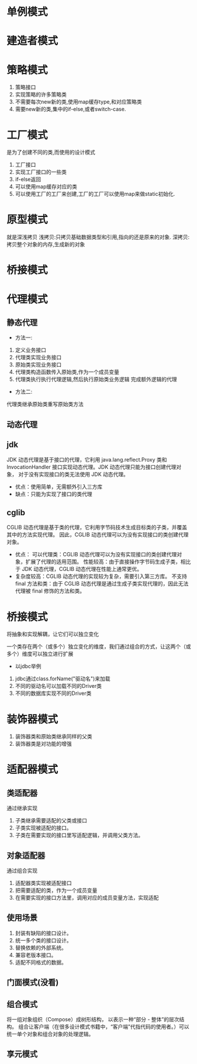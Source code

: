 # 单例模式

# 建造者模式

# 策略模式

1. 策略接口
2. 实现策略的许多策略类
3. 不需要每次new新的类,使用map缓存type,和对应策略类
4. 需要new新的类,集中的if-else,或者switch-case.

# 工厂模式

是为了创建不同的类,而使用的设计模式

1. 工厂接口
2. 实现工厂接口的一些类
3. if-else返回
4. 可以使用map缓存对应的类
5. 可以使用工厂的工厂来创建,工厂的工厂可以使用map来做static初始化.

# 原型模式

就是深浅拷贝
浅拷贝:只拷贝基础数据类型和引用,指向的还是原来的对象.
深拷贝:拷贝整个对象的内存,生成新的对象

# 桥接模式

# 代理模式

## 静态代理

* 方法一:

1. 定义业务接口
2. 代理类实现业务接口
3. 原始类实现业务接口
4. 代理类构造函数传入原始类,作为一个成员变量
5. 代理类执行执行代理逻辑,然后执行原始类业务逻辑
   完成额外逻辑的代理

* 方法二:

代理类继承原始类重写原始类方法

## 动态代理

## jdk

JDK 动态代理是基于接口的代理，它利用 java.lang.reflect.Proxy 类和
InvocationHandler 接口实现动态代理。JDK 动态代理只能为接口创建代理对象，
对于没有实现接口的类无法使用 JDK 动态代理。

* 优点：使用简单，无需额外引入三方库
* 缺点：只能为实现了接口的类代理

## cglib

CGLIB 动态代理是基于类的代理，它利用字节码技术生成目标类的子类，并覆盖其中的方法实现代理。
因此，CGLIB 动态代理可以为没有实现接口的类创建代理对象。

* 优点： 可以代理类：CGLIB 动态代理可以为没有实现接口的类创建代理对象，扩展了代理的适用范围。
  性能较高：由于直接操作字节码生成子类，相比于 JDK 动态代理，CGLIB 动态代理在性能上通常更优。
* 复杂度较高：CGLIB 动态代理的实现较为复杂，需要引入第三方库。
  不支持 final 方法和类：由于 CGLIB 动态代理是通过生成子类实现代理的，因此无法代理被 final 修饰的方法和类。

# 桥接模式

将抽象和实现解耦，让它们可以独立变化

一个类存在两个（或多个）独立变化的维度，我们通过组合的方式，让这两个（或多个）维度可以独立进行扩展

* 以jdbc举例

1. jdbc通过class.forName("驱动名")来加载
2. 不同的驱动名可以加载不同的Driver类
3. 不同的数据库实现不同的Driver类

# 装饰器模式

1. 装饰器类和原始类继承同样的父类
2. 装饰器类是对功能的增强

# 适配器模式

## 类适配器

通过继承实现

1. 子类继承需要适配的父类或接口
2. 子类实现被适配的接口。
3. 子类在需要实现的接口里写适配逻辑，并调用父类方法。

## 对象适配器

通过组合实现

1. 适配器类实现被适配接口
2. 把需要适配的类，作为一个成员变量
3. 在需要实现的接口方法里，调用对应的成员变量方法，实现适配

## 使用场景

1. 封装有缺陷的接口设计。
2. 统一多个类的接口设计。
3. 替换依赖的外部系统。
4. 兼容老版本接口。
5. 适配不同格式的数据。

## 门面模式(没看)

## 组合模式

将一组对象组织（Compose）成树形结构， 以表示一种“部分 - 整体”的层次结构。
组合让客户端（在很多设计模式书籍中，“客户端”代指代码的使用者。）可以统一单个对象和组合对象的处理逻辑。 

## 享元模式

  


